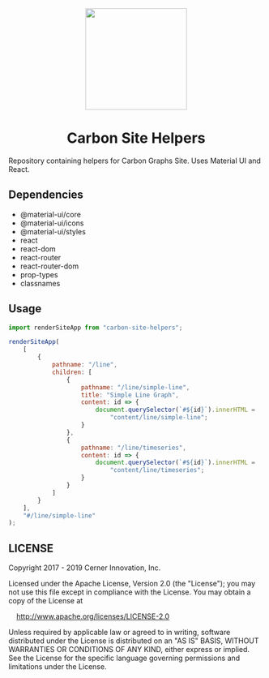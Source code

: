 <div align="center">
    <img width="200" height="200" src="https://github.com/cerner/carbon-graphs/raw/master/build/assets/icons/Carbon_256.png">
</div>

<h1 align="center">
  Carbon Site Helpers
</h1>

Repository containing helpers for Carbon Graphs Site. Uses Material UI and React.

## Dependencies

-   @material-ui/core
-   @material-ui/icons
-   @material-ui/styles
-   react
-   react-dom
-   react-router
-   react-router-dom
-   prop-types
-   classnames

## Usage

```javascript
import renderSiteApp from "carbon-site-helpers";

renderSiteApp(
    [
        {
            pathname: "/line",
            children: [
                {
                    pathname: "/line/simple-line",
                    title: "Simple Line Graph",
                    content: id => {
                        document.querySelector(`#${id}`).innerHTML =
                            "content/line/simple-line";
                    }
                },
                {
                    pathname: "/line/timeseries",
                    content: id => {
                        document.querySelector(`#${id}`).innerHTML =
                            "content/line/timeseries";
                    }
                }
            ]
        }
    ],
    "#/line/simple-line"
);
```

## LICENSE

Copyright 2017 - 2019 Cerner Innovation, Inc.

Licensed under the Apache License, Version 2.0 (the "License"); you may not use this file except in compliance with the License. You may obtain a copy of the License at

&nbsp;&nbsp;&nbsp;&nbsp;http://www.apache.org/licenses/LICENSE-2.0

Unless required by applicable law or agreed to in writing, software distributed under the License is distributed on an "AS IS" BASIS, WITHOUT WARRANTIES OR CONDITIONS OF ANY KIND, either express or implied. See the License for the specific language governing permissions and limitations under the License.
